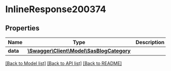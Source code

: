 # InlineResponse200374

## Properties
Name | Type | Description | Notes
------------ | ------------- | ------------- | -------------
**data** | [**\Swagger\Client\Model\SasBlogCategory**](SasBlogCategory.md) |  | [optional] 

[[Back to Model list]](../../README.md#documentation-for-models) [[Back to API list]](../../README.md#documentation-for-api-endpoints) [[Back to README]](../../README.md)


